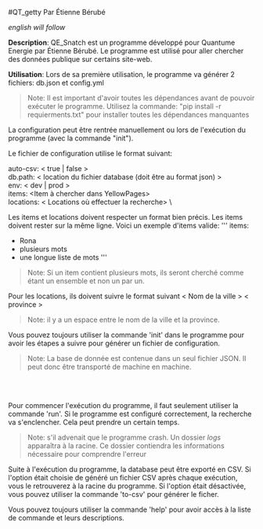 #QT_getty
Par Étienne Bérubé

_english will follow_

**Description**: QE_Snatch est un programme développé pour Quantume Energie par Étienne Bérubé. Le programme est utilisé pour aller chercher des données publique sur certains site-web.

**Utilisation**: Lors de sa première utilisation, le programme va générer 2 fichiers: db.json et config.yml

>Note: Il est important d'avoir toutes les dépendances avant de pouvoir exécuter le programme. Utilisez la commande: "pip install -r requierments.txt" pour installer toutes les dépendances manquantes

La configuration peut être rentrée manuellement ou lors de l'exécution du programme (avec la commande "init").

Le fichier de configuration utilise le format suivant:

auto-csv: < true | false > \
db.path: < location du fichier database (doit être au format json) >\
env: < dev | prod >\
items: <Item à chercher dans YellowPages> \
locations: < Locations où effectuer la recherche> \

Les items et locations doivent respecter un format bien précis. Les items doivent rester sur la même ligne. Voici un exemple d'items valide:
'''
items:
- Rona
- plusieurs mots
- une longue liste de mots
'''
>Note: Si un item contient plusieurs mots, ils seront cherché comme étant un ensemble et non un par un.

Pour les locations, ils doivent suivre le format suivant < Nom de la ville > < province >
>Note: il y a un espace entre le nom de la ville et la province.

Vous pouvez toujours utiliser la commande 'init' dans le programme pour avoir les étapes a suivre pour générer un fichier de configuration.

>Note: La base de donnée est contenue dans un seul fichier JSON. Il peut donc être transporté de machine en machine.

<br/>
<br/>

Pour commencer l'exécution du programme, il faut seulement utiliser la commande 'run'. Si le programme est configuré correctement, la recherche va s'enclencher. Cela peut prendre un certain temps.
>Note: s'il advenait que le programme crash. Un dossier _logs_ apparaîtra à la racine. Ce dossier contiendra les informations nécessaire pour comprendre l'erreur

Suite à l'exécution du programme, la database peut être exporté en CSV. Si l'option était choisie de généré un fichier CSV après chaque exécution, vous le retrouverez à la racine du programme. Si l'option était désactivée, vous pouvez utiliser la commande 'to-csv' pour générer le ficher.

Vous pouvez toujours utiliser la commande 'help' pour avoir accès à la liste de commande et leurs descriptions.